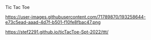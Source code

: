 Tic Tac Toe

https://user-images.githubusercontent.com/71789870/193258644-e73c5ead-aaad-4d7f-b501-f10fe8fbac47.png

https://stef2291.github.io/ticTacToe-Spt-2022/ttt/

